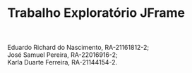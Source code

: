 # Trabalho Exploratório JFrame<br><br>

Eduardo Richard do Nascimento, RA-21161812-2;<br>
José Samuel Pereira, RA-22016916-2;<br>
Karla Duarte Ferreira, RA-21144154-2.<br>

